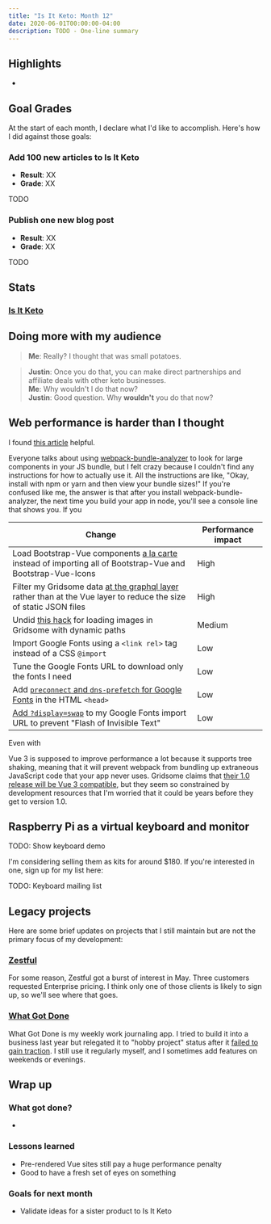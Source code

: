 ```yaml
---
title: "Is It Keto: Month 12"
date: 2020-06-01T00:00:00-04:00
description: TODO - One-line summary
---
```


## Highlights

*

## Goal Grades

At the start of each month, I declare what I'd like to accomplish. Here's how I did against those goals:

### Add 100 new articles to Is It Keto

* **Result**: XX
* **Grade**: XX

TODO

### Publish one new blog post

* **Result**: XX
* **Grade**: XX

TODO

## Stats

### [Is It Keto](https://isitketo.org)

## Doing more with my audience

>**Me**: Really? I thought that was small potatoes.

>**Justin**: Once you do that, you can make direct partnerships and affiliate deals with other keto businesses.<br>
**Me**: Why wouldn't I do that now?<br>
**Justin**: Good question. Why **wouldn't** you do that now?

## Web performance is harder than I thought

I found [this article](https://www.codegram.com/blog/improving-a-gridsome-website-performance/) helpful.

Everyone talks about using [webpack-bundle-analyzer](https://www.npmjs.com/package/webpack-bundle-analyzer) to look for large components in your JS bundle, but I felt crazy because I couldn't find any instructions for how to actually use it. All the instructions are like, "Okay, install with npm or yarn and then view your bundle sizes!" If you're confused like me, the answer is that after you install webpack-bundle-analyzer, the next time you build your app in node, you'll see a console line that shows you. If you 

| Change | Performance impact |
|--------|--------------------|
| Load Bootstrap-Vue components [a la carte](https://bootstrap-vue.org/docs#individual-components-and-directives) instead of importing all of Bootstrap-Vue and Bootstrap-Vue-Icons | High |
| Filter my Gridsome data [at the graphql layer](https://gridsome.org/docs/filtering-data/) rather than at the Vue layer to reduce the size of static JSON files | High |
| Undid [this hack](https://dev.to/jeremyjackson89/gridsome-g-images-with-dynamic-paths-1mgn) for loading images in Gridsome with dynamic paths | Medium |
| Import Google Fonts using a `<link rel>` tag instead of a CSS `@import` | Low |
| Tune the Google Fonts URL to download only the fonts I need | Low |
| Add [`preconnect` and `dns-prefetch` for Google Fonts](https://www.smashingmagazine.com/2019/06/optimizing-google-fonts-performance/) in the HTML `<head>` | Low |
| [Add `?display=swap`](https://fontsplugin.com/google-fonts-font-display-swap/) to my Google Fonts import URL to prevent "Flash of Invisible Text" | Low |

Even with 

Vue 3 is supposed to improve performance a lot because it supports tree shaking, meaning that it will prevent webpack from bundling up extraneous JavaScript code that your app never uses. Gridsome claims that [their 1.0 release will be Vue 3 compatible](https://twitter.com/gridsome/status/1265742280805285896), but they seem so constrained by development resources that I'm worried that it could be years before they get to version 1.0.

## Raspberry Pi as a virtual keyboard and monitor

TODO: Show keyboard demo

I'm considering selling them as kits for around $180. If you're interested in one, sign up for my list here:

TODO: Keyboard mailing list

## Legacy projects

Here are some brief updates on projects that I still maintain but are not the primary focus of my development:

### [Zestful](https://zestfuldata.com)

For some reason, Zestful got a burst of interest in May. Three customers requested Enterprise pricing. I think only one of those clients is likely to sign up, so we'll see where that goes.

### [What Got Done](https://whatgotdone.com)

What Got Done is my weekly work journaling app. I tried to build it into a business last year but relegated it to "hobby project" status after it [failed to gain traction](/retrospectives/2019/08/). I still use it regularly myself, and I sometimes add features on weekends or evenings.

## Wrap up

### What got done?

*

### Lessons learned

* Pre-rendered Vue sites still pay a huge performance penalty
* Good to have a fresh set of eyes on something

### Goals for next month

* Validate ideas for a sister product to Is It Keto